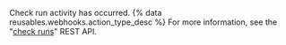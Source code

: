Check run activity has occurred. {% data reusables.webhooks.action_type_desc %} For more information, see the "[check runs](/v3/checks/runs/)" REST API.
